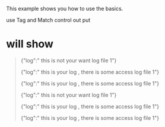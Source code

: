 This example shows you how to use the basics.

use Tag and Match control out put

# will show

>{"log":" this is not your want log file 1"}
>
>{"log":" this is your log , there is some access log file 1"}
>
>{"log":" this is your log , there is some access log file 1"}
>
>{"log":" this is not your want log file 1"}
>
>{"log":" this is your log , there is some access log file 1"}
>
>{"log":" this is your log , there is some access log file 1"}
